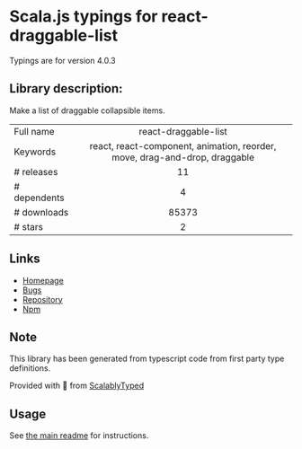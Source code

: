 
# Scala.js typings for react-draggable-list

Typings are for version 4.0.3

## Library description:
Make a list of draggable collapsible items.

|                    |                 |
| ------------------ | :-------------: |
| Full name          | react-draggable-list |
| Keywords           | react, react-component, animation, reorder, move, drag-and-drop, draggable |
| # releases         | 11 |
| # dependents       | 4 |
| # downloads        | 85373 |
| # stars            | 2 |

## Links
- [Homepage](https://github.com/StreakYC/react-draggable-list#readme)
- [Bugs](https://github.com/StreakYC/react-draggable-list/issues)
- [Repository](https://github.com/StreakYC/react-draggable-list)
- [Npm](https://www.npmjs.com/package/react-draggable-list)
    


## Note
This library has been generated from typescript code from first party type definitions.

Provided with :purple_heart: from [ScalablyTyped](https://github.com/oyvindberg/ScalablyTyped)

## Usage
See [the main readme](../../readme.md) for instructions.


